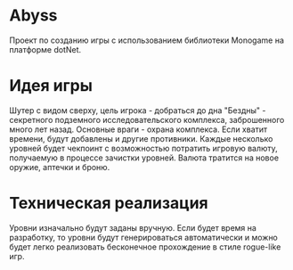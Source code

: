 # Abyss
Проект по созданию игры с использованием библиотеки Monogame на платформе dotNet.

# Идея игры
Шутер с видом сверху, цель игрока - добраться до дна "Бездны" - секретного подземного исследовательского комплекса, заброшенного много лет назад. Основные враги - охрана комплекса. Если хватит времени, будут добавлены и другие противники. Каждые несколько уровней будет чекпоинт с возможностью потратить игровую валюту, получаемую в процессе зачистки уровней. Валюта тратится на новое оружие, аптечки и броню.

# Техническая реализация
Уровни изначально будут заданы вручную. Если будет время на разработку, то уровни будут генерироваться автоматически и можно будет легко реализовать бесконечное прохождение в стиле rogue-like игр.
